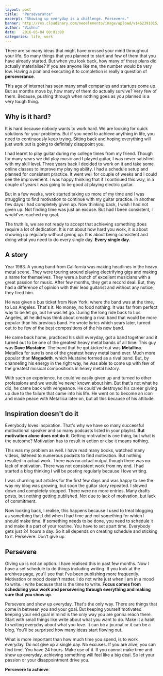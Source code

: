 ```yaml
---
layout: post
title:  "Perseverance"
excerpt: "Showing up everyday is a challenge. Persevere."
banner: http://res.cloudinary.com/neoelemento/image/upload/v1462391015/blog/persevere-min.jpg
author: "Vishnu"
date:   2016-05-04 00:01:00
categories: life, work
---
```

There are so many ideas that might have crossed your mind throughout your life. So many things that you planned to start and few of them that you have already started. But when you look back, how many of those plans did actually materialise? If you are anyone like me, the number would be very low. Having a plan and executing it to completion is really a question of **perseverance**.

This age of internet has seen many small companies and startups come up. But as months move by, how many of them do actually survive? Very few of them. Because, pushing through when nothing goes as you planned is a very tough thing. 

## Why is it hard?
It is hard because nobody wants to work hard. We are looking for quick solutions for your problems. But if you need to achieve anything in life, you need to continuously keep trying. Sitting back and hoping everything will just work out is going to definitely disappoint you.

I had learnt to play guitar during my college times from my friend. Though for many years we did play music and I played guitar, I was never satisfied with my skill level. Three years back I decided to work on it and take some online classes to improve my playing ability. I had a schedule setup and planned for consistent practice. It went well for couple of weeks and I could see the improvement. I was happy thinking that if I continued this way, in a couple of years I was going to be good at playing electric guitar.

But in a few weeks, work started taking up more of my time and I was struggling to find motivation to continue with my guitar practice. In another few days I had completely given up. Now thinking back, I wish I had not given up. Not finding time was just an excuse. But had I been consistent, I would've reached my goal. 

The truth is, we are not ready to accept that achieving something does require a lot of dedication. It is not about how hard you work, it is about showing up regularly without giving up. It is about being consistent and doing what you need to do every single day. **Every single day**.

## A story
Year 1983. A young band from California was making headlines in the heavy metal scene. They were touring around playing electrifying gigs and making a name for themselves. They were a bunch of excellent musicians with a great passion for music. After few months, they get a record deal. But, they had a difference of opinion with their lead guitarist and without any notice, they fired him. 

He was given a bus ticket from New York, where the band was at the time, to Los Angeles. That's it. No money, no food nothing. It was far from perfect way to be let go, but he was let go. During the long ride back to Los Angeles, all he did was think about creating a rival band that would be more popular than his previous band. He wrote lyrics which years later, turned out to be few of the best compositions of the his new band. 

He came back home, practiced his skill everyday, got a band together and it turned out to be one of the greatest heavy metal bands of all time. This guy was **Dave Mustaine**. The band that he got kicked out was **Metallica**. Metallica for sure is one of the greatest heavy metal band ever. Much more popular than **Megadeth**, which Mustaine formed as a rival band. But, by channeling his energy in the right way, he was able to come up with few of the greatest musical compositions in heavy metal history.

With such an experience, he could've easily given up and turned to other professions and we would've never known about him. But that's not what he did, he came back with vengeance. He could've destroyed his career giving up due to the failure that came into his life. He went on to become an icon and made peace with Metallica later on, but all this because of his attitude.

## Inspiration doesn't do it
Everybody loves inspiration. That's why we have so many successful motivational speaker and so many podcasts listed in your playlist. **But motivation alone does not do it**. Getting motivated is one thing, but what is the outcome? Motivation has to result in action or else it means nothing. 

This was my problem as well. I have read many books, watched many videos, listened to numerous podasts to find motivation. But nothing resulted in actual work. There was no actual output though there was no lack of motivation. There was not consistent work from my end. I had started a blog thinking I will be posting regularly because I love writing.

I was churning out articles for the first few days and was happy to see the way my blog was growing, but soon the guitar story repeated. I slowed down and completely stopped. There were no more entries. Many drafts posts, but nothing getting published. Not due to lack of motivation, but lack of commitment.

Now looking back, I realise, this happens because I used to treat blogging as something that I did when I had time and not something for which I should make time. If something needs to be done, you need to schedule it and make it a part of your routine. You have to set apart time. Everybody gets just 24 hours a day. So it all depends on creating schedule and sticking to it. Persevere. Don't give up.

## Persevere
Giving up is not an option. I have realised this in past few months. Now I have a set schedule to do things including writing. If you look at the archives page, you'll see that I've been publishing more frequently. Motivation or mood doesn't matter. I do not write just when I am in a mood to write. I write because that is the time to write. **Focus comes from scheduling your work and persevering through everything and making sure that you show up**.

Persevere and show up everyday. That's the only way. There are things that come in between you and your goal. But keeping yourself motivated keeping your end goal in mind is the only way you are gonna reach there. Start with small things like write about what you want to do. Make it a habit to writing everyday about what you love. It can be a journal or it can be a blog. You'll be surprised how many ideas start flowing out. 

What is more important than how much time you spend, is to work everyday. Do not give up a single day. No excuses. If you are alive, you can find time. You have 24 hours. Make use of it. If you cannot make time and show up everyday, achieving something will feel like a big deal. So let your passion or your disappointment drive you.

**Persevere to achieve**.